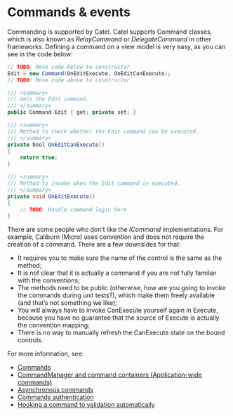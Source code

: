 # Commands & events

Commanding is supported by Catel. Catel supports Command classes, which is also known as *RelayCommand* or *DelegateCommand* in other frameworks. Defining a command on a view model is very easy, as you can see in the code below:

``` {.java data-syntaxhighlighter-params="brush: java; gutter: false; theme: Confluence" data-theme="Confluence" style="brush: java; gutter: false; theme: Confluence"}
// TODO: Move code below to constructor
Edit = new Command(OnEditExecute, OnEditCanExecute);
// TODO: Move code above to constructor

/// <summary>
/// Gets the Edit command.
/// </summary>
public Command Edit { get; private set; }

/// <summary>
/// Method to check whether the Edit command can be executed.
/// </summary>
private bool OnEditCanExecute()
{
    return true;
}

/// <summary>
/// Method to invoke when the Edit command is executed.
/// </summary>
private void OnEditExecute()
{
    // TODO: Handle command logic here
}
```

There are some people who don’t like the *ICommand* implementations. For example, Caliburn (Micro) uses convention and does not require the creation of a command. There are a few downsides for that:

-   It requires you to make sure the name of the control is the same as the method;
-   It is not clear that it is actually a command if you are not fully familiar with the conventions;
-   The methods need to be public (otherwise, how are you going to invoke the commands during unit tests?), which make them freely available (and that’s not something we like);
-   You will always have to invoke CanExecute yourself again in Execute, because you have no guarantee that the source of Execute is actually the convention mapping;
-   There is no way to manually refresh the CanExecute state on the bound controls.

For more information, see:

-   [Commands](/wiki/display/CTL/Commands)
-   [CommandManager and command containers (Application-wide commands)](../input/CommandManager_and_command_containers__Application-wide_commands_)
-   [Asynchronous commands](/wiki/display/CTL/Asynchronous+commands)
-   [Commands authentication](/wiki/display/CTL/Commands+authentication)
-   [Hooking a command to validation automatically](/wiki/display/CTL/Hooking+a+command+to+validation+automatically)

